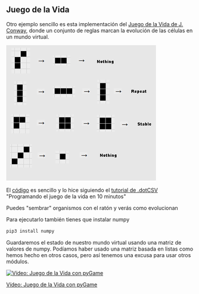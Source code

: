 ## Juego de la Vida

Otro ejemplo sencillo es esta implementación del [Juego de la Vida de J. Conway](https://es.wikipedia.org/wiki/Juego_de_la_vida), donde un conjunto de reglas marcan la evolución de las células en un mundo virtual.

![Juego de la vida](./images/lifep.png)

El [código](https://github.com/javacasm/RaspberryOnline2ed/raw/master/codigo/pygameOfLife.py) es sencillo y lo hice siguiendo el [tutorial de .dotCSV](https://www.youtube.com/watch?v=qPtKv9fSHZ) "Programando el juego de la vida en 10 minutos"

Puedes "sembrar" organismos con el ratón y verás como evolucionan

Para ejecutarlo también tienes que instalar numpy

```sh
pip3 install numpy
```

Guardaremos el estado de nuestro mundo virtual usando una matriz de valores de numpy. Podíamos haber usado una matriz basada en listas como hemos hecho en otros casos, pero así tenemos una excusa para usar otros módulos.

[![Vídeo:  Juego de la Vida con pyGame](https://img.youtube.com/vi/B3qDkviOsVk/0.jpg)](https://drive.google.com/file/d/1WlSIye5NROG9vH6oDCMX_aezwlvWiTJJ/view?usp=sharing)

[Vídeo:  Juego de la Vida con pyGame](https://drive.google.com/file/d/1WlSIye5NROG9vH6oDCMX_aezwlvWiTJJ/view?usp=sharing)
